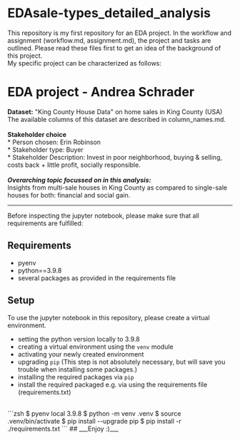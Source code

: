 # EDAsale-types_detailed_analysis

This repository is my first repository for an EDA project. In the workflow and assignment (workflow.md, assignment.md), the project and tasks are outlined. Please read these files first to get an idea of the background of this project. <br>
My specific project can be characterized as follows:<br>

# EDA project - Andrea Schrader

__Dataset:__ "King County House Data" on home sales in King County (USA)<br>
The available columns of this dataset are described in column_names.md.<br>
<br>
__Stakeholder choice__<br>
    * Person chosen: Erin Robinson<br>
    * Stakeholder type: Buyer<br>
    * Stakeholder Description: Invest in poor neighborhood, buying & selling, costs back + little profit, socially responsible.<br>
<br>
___Overarching topic focussed on in this analysis:___<br>
Insights from multi-sale houses in King County as compared to single-sale houses for both: financial and social gain.<br>

---

Before inspecting the jupyter notebook, please make sure that all requirements are fulfilled:

## Requirements

- pyenv
- python==3.9.8
- several packages as provided in the requirements file

## Setup

To use the jupyter notebook in this repository, please create a virtual environment.

* setting the python version locally to 3.9.8
* creating a virtual environment using the `venv` module
* activating your newly created environment 
* upgrading `pip` (This step is not absolutely necessary, but will save you trouble when installing some packages.)
* installing the required packages via `pip`
* install the required packaged e.g. via using the requirements file (requirements.txt)<br>
<br>
```zsh
$ pyenv local 3.9.8
$ python -m venv .venv
$ source .venv/bin/activate
$ pip install --upgrade pip
$ pip install -r ./requirements.txt
```
## ___Enjoy :)___ <br>


